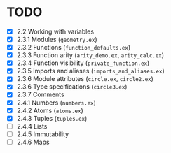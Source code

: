 # TODO
- [x] 2.2 Working with variables
- [x] 2.3.1 Modules (`geometry.ex`)
- [x] 2.3.2 Functions (`function_defaults.ex`)
- [x] 2.3.3 Function arity (`arity_demo.ex`, `arity_calc.ex`)
- [x] 2.3.4 Function visibility (`private_function.ex`)
- [x] 2.3.5 Imports and aliases (`imports_and_aliases.ex`)
- [x] 2.3.6 Module attributes (`circle.ex`, `circle2.ex`)
- [x] 2.3.6 Type specifications (`circle3.ex`)
- [x] 2.3.7 Comments
- [x] 2.4.1 Numbers (`numbers.ex`)
- [x] 2.4.2 Atoms (`atoms.ex`)
- [x] 2.4.3 Tuples (`tuples.ex`)
- [ ] 2.4.4 Lists
- [ ] 2.4.5 Immutability
- [ ] 2.4.6 Maps